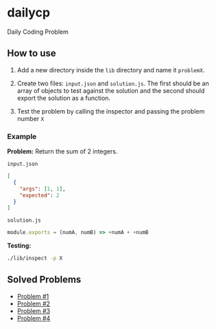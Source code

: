 # dailycp

Daily Coding Problem

## How to use

1. Add a new directory inside the `lib` directory and name it `problemX`.

2. Create two files: `input.json` and `solution.js`. The first should be an
array of objects to test against the solution and the second should export the
solution as a function.

3. Test the problem by calling the inspector and passing the problem number `X`

### Example

**Problem:** Return the sum of 2 integers.

`input.json`

```json
[
  {
    "args": [1, 1],
    "expected": 2
  }
]
```

`solution.js`

```js
module.exports = (numA, numB) => +numA + +numB
```

**Testing:**

```sh
./lib/inspect -p X
```

## Solved Problems

* [Problem #1][1]
* [Problem #2][2]
* [Problem #3][3]
* [Problem #4][4]

<!-- References -->
[1]: ./lib/problem1/README.md
[2]: ./lib/problem2/README.md
[3]: ./lib/problem3/README.md
[4]: ./lib/problem4/README.md
